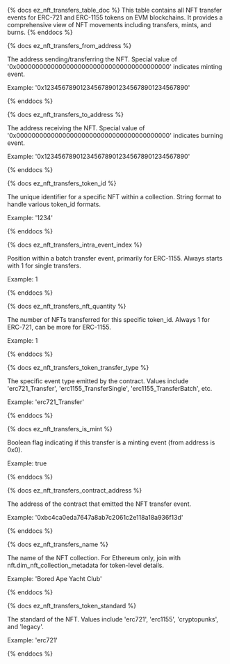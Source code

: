 {% docs ez_nft_transfers_table_doc %}
This table contains all NFT transfer events for ERC-721 and ERC-1155 tokens on EVM blockchains. It provides a comprehensive view of NFT movements including transfers, mints, and burns.
{% enddocs %}

{% docs ez_nft_transfers_from_address %}

The address sending/transferring the NFT. Special value of '0x0000000000000000000000000000000000000000' indicates minting event.

Example: '0x1234567890123456789012345678901234567890'

{% enddocs %}

{% docs ez_nft_transfers_to_address %}

The address receiving the NFT. Special value of '0x0000000000000000000000000000000000000000' indicates burning event.

Example: '0x1234567890123456789012345678901234567890'

{% enddocs %}

{% docs ez_nft_transfers_token_id %}

The unique identifier for a specific NFT within a collection. String format to handle various token_id formats.

Example: '1234'

{% enddocs %}

{% docs ez_nft_transfers_intra_event_index %}

Position within a batch transfer event, primarily for ERC-1155. Always starts with 1 for single transfers.

Example: 1

{% enddocs %}

{% docs ez_nft_transfers_nft_quantity %}

The number of NFTs transferred for this specific token_id. Always 1 for ERC-721, can be more for ERC-1155.

Example: 1

{% enddocs %}

{% docs ez_nft_transfers_token_transfer_type %}

The specific event type emitted by the contract. Values include 'erc721_Transfer', 'erc1155_TransferSingle', 'erc1155_TransferBatch', etc.

Example: 'erc721_Transfer'

{% enddocs %}

{% docs ez_nft_transfers_is_mint %}

Boolean flag indicating if this transfer is a minting event (from address is 0x0).

Example: true

{% enddocs %}

{% docs ez_nft_transfers_contract_address %}

The address of the contract that emitted the NFT transfer event.

Example: '0xbc4ca0eda7647a8ab7c2061c2e118a18a936f13d'

{% enddocs %}

{% docs ez_nft_transfers_name %}

The name of the NFT collection. For Ethereum only, join with nft.dim_nft_collection_metadata for token-level details.

Example: 'Bored Ape Yacht Club'

{% enddocs %}

{% docs ez_nft_transfers_token_standard %}

The standard of the NFT. Values include 'erc721', 'erc1155', 'cryptopunks', and 'legacy'.

Example: 'erc721'

{% enddocs %}